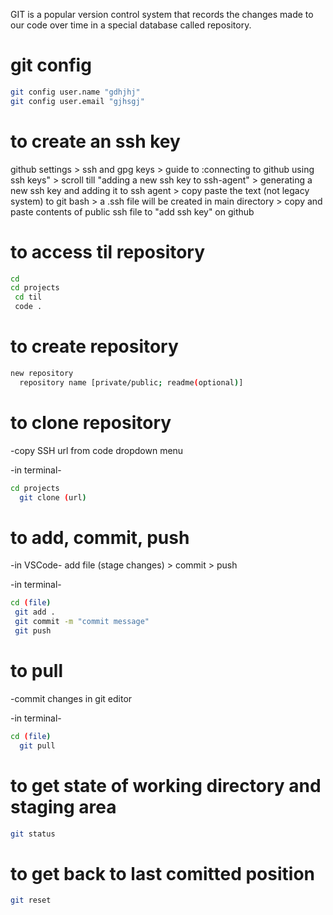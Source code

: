 GIT is a popular version control system that records the changes made to our code over time in a special database called repository.

# git config
```bash
git config user.name "gdhjhj"
git config user.email "gjhsgj"
```

# to create an ssh key

github settings > ssh and gpg keys > guide to :connecting to github using ssh keys" > scroll till "adding a new ssh key to ssh-agent" > generating a new ssh key and adding it to ssh agent > copy paste the text (not legacy system) to git bash > a .ssh file will be created in main directory > copy and paste contents of public ssh file to "add ssh key" on github 



# to access til repository

```bash
cd 
cd projects
 cd til 
 code .
```

# to create repository

```bash
new repository 
  repository name [private/public; readme(optional)]
```

# to clone repository

-copy SSH url from code dropdown menu

 -in terminal-
   ```bash
   cd projects 
     git clone (url)
  ```

# to add, commit, push

-in VSCode-
  add file (stage changes) > commit > push

-in terminal-
   ```bash  
   cd (file)
    git add .
    git commit -m "commit message"
    git push
   ``` 

# to pull

-commit changes in git editor

  -in terminal-
   ```bash
   cd (file)
     git pull
  ``` 

# to get state of working directory and staging area

```bash
git status
```

# to get back to last comitted position

```bash
git reset
```

